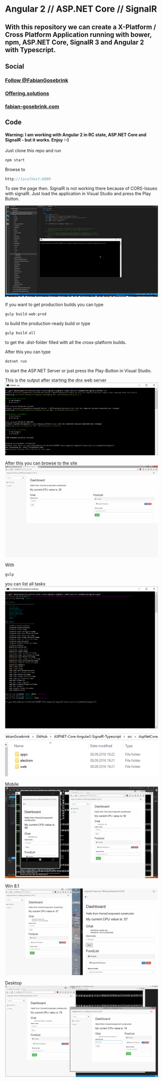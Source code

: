 # Angular 2 // ASP.NET Core // SignalR

## With this repository we can create a X-Platform / Cross Platform Application running with bower, npm, ASP.NET Core, SignalR 3 and Angular 2 with Typescript.

## Social

### <a href="https://twitter.com/FabianGosebrink" target="_blank" class="twitter-follow-button" data-size="large" data-show-count="false">Follow @FabianGosebrink</a><script async src="//platform.twitter.com/widgets.js" charset="utf-8"></script>

### [Offering.solutions](http://offering.solutions "blogLink")
### [fabian-gosebrink.com](http://fabian-gosebrink.com "homepage")


## Code
#### Warning: I am working with Angular 2 in RC state, ASP.NET Core and SignalR - but it works. Enjoy :-)

Just clone this repo and run 

```javascript 
npm start
```

Browse to
```javascript 
http://localhost:8080
```  

To see the page then. SignalR is not working there because of CORS-Issues with signalR. Just load the application in Visual Studio and press the Play Button.

![building and using process](_gitAssets/build.gif "npm start and build")

If you want to get production builds you can type

```javascript
gulp build:web:prod 
```

to build the production-ready build or type 

```javascript
gulp build:all
```

to get the .dist-folder filled with all the cross-platform builds.

After this you can type 

```csharp
dotnet run
```

to start the ASP.NET Server or just press the Play-Button in Visual Studio.

This is the output after starting the dnx web server
![alt text](_gitAssets/commandLineWebServer.png "dnx web server")

After this you can browse to the site
![alt text](_gitAssets/screenshot1.jpg "dnx web server")

With 

```javascript
gulp
```
you can list all tasks
![alt text](_gitAssets/gulp-tasks.png "dnx web server")

![alt text](_gitAssets/dist-folder.png "dnx web server")

Mobile
![alt text](_gitAssets/xplatform1.jpg "dnx web server")

Win 8.1
![alt text](_gitAssets/xplatform2_win81.jpg "dnx web server")

Desktop
![alt text](_gitAssets/xplatform3.jpg "dnx web server")